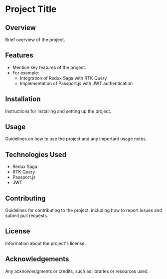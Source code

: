 
# Project Title

## Overview

Brief overview of the project.

## Features

- Mention key features of the project.
- For example: 
  - Integration of Redux Saga with RTK Query
  - Implementation of Passport.js with JWT authentication

## Installation

Instructions for installing and setting up the project.

## Usage

Guidelines on how to use the project and any important usage notes.

## Technologies Used

- Redux Saga
- RTK Query
- Passport.js
- JWT

## Contributing

Guidelines for contributing to the project, including how to report issues and submit pull requests.

## License

Information about the project's license.

## Acknowledgements

Any acknowledgments or credits, such as libraries or resources used.
